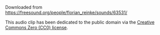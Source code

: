 Downloaded from https://freesound.org/people/florian_reinke/sounds/63531/

This audio clip has been dedicated to the public domain via the [Creative Commons Zero (CC0) license](https://creativecommons.org/publicdomain/zero/1.0/).
